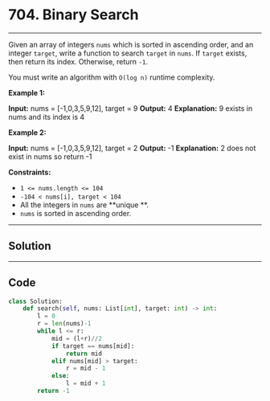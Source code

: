 # 704. Binary Search

---

Given an array of integers `nums` which is sorted in ascending order, and an integer `target`, write a function to search `target` in `nums`. If `target` exists, then return its index. Otherwise, return `-1`.

You must write an algorithm with `O(log n)` runtime complexity.

 

**Example 1:**


**Input:** nums = [-1,0,3,5,9,12], target = 9
**Output:** 4
**Explanation:** 9 exists in nums and its index is 4


**Example 2:**


**Input:** nums = [-1,0,3,5,9,12], target = 2
**Output:** -1
**Explanation:** 2 does not exist in nums so return -1


 

**Constraints:**

  * `1 <= nums.length <= 104`
  * `-104 < nums[i], target < 104`
  * All the integers in `nums` are **unique **.
  * `nums` is sorted in ascending order.

---

## Solution



---

## Code
```python
class Solution:
    def search(self, nums: List[int], target: int) -> int:
        l = 0
        r = len(nums)-1
        while l <= r:
            mid = (l+r)//2
            if target == nums[mid]:
                return mid
            elif nums[mid] > target:
                r = mid - 1
            else:
                l = mid + 1
        return -1
```
